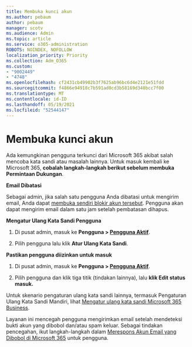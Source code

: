 ```yaml
---
title: Membuka kunci akun
ms.author: pebaum
author: pebaum
manager: scotv
ms.audience: Admin
ms.topic: article
ms.service: o365-administration
ROBOTS: NOINDEX, NOFOLLOW
localization_priority: Priority
ms.collection: Adm_O365
ms.custom:
- "9002449"
- "4748"
ms.openlocfilehash: cf2431cb49902b3f7625ab96bc6d4e2121e51fdd
ms.sourcegitcommit: f4866e94918c7b591ad0cd3b58169d340bcc7f00
ms.translationtype: MT
ms.contentlocale: id-ID
ms.lasthandoff: 05/19/2021
ms.locfileid: "52544147"
---
```

# <a name="unlocking-an-account"></a>Membuka kunci akun

Ada kemungkinan pengguna terkunci dari Microsoft 365 akibat salah mencoba kata sandi atau masalah lainnya. Untuk masuk kembali ke Microsoft 365, **cobalah langkah-langkah berikut sebelum membuka Permintaan Dukungan**. 

**Email Dibatasi**

Sebagai admin, jika salah satu pengguna Anda dibatasi untuk mengirim email, Anda dapat [membuka sendiri blokir akun tersebut](/microsoft-365/security/office-365-security/removing-user-from-restricted-users-portal-after-spam). Pengguna akan dapat mengirim email dalam satu jam setelah pembatasan dihapus.

**Mengatur Ulang Kata Sandi Pengguna**

1. Di pusat admin, masuk ke **Pengguna > [Pengguna Aktif](https://admin.microsoft.com/Adminportal/Home?source=applauncher#/users)**.

2. Pilih pengguna lalu klik **Atur Ulang Kata Sandi**.

**Pastikan pengguna diizinkan untuk masuk**

1. Di pusat admin, masuk ke **Pengguna > [Pengguna Aktif](https://admin.microsoft.com/Adminportal/Home?source=applauncher#/users)**.

2. Pilih pengguna dan klik tiga titik (tindakan lainnya), lalu **klik Edit status masuk.**

Untuk skenario pengaturan ulang kata sandi lainnya, termasuk Pengaturan Ulang Kata Sandi Mandiri, lihat [Mengatur ulang kata sandi Microsoft 365 Business](/microsoft-365/admin/add-users/reset-passwords).

Layanan ini mencegah pengguna mengirimkan email setelah mendeteksi bukti akun yang dibobol dan/atau spam keluar. Sebagai tindakan pencegahan, ikut langkah-langkah dalam [Merespons Akun Email yang Dibobol di Microsoft 365](/microsoft-365/security/office-365-security/responding-to-a-compromised-email-account) untuk pengguna.

